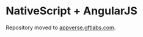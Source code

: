 # NativeScript + AngularJS

Repository moved to [appverse.gftlabs.com](https://appverse.gftlabs.com/git/projects/ACAMP/repos/angularcampgame/browse).